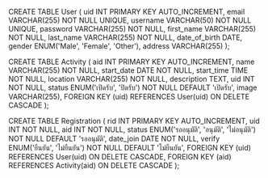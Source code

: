 CREATE TABLE User (
    uid INT PRIMARY KEY AUTO_INCREMENT,
    email VARCHAR(255) NOT NULL UNIQUE,
    username VARCHAR(50) NOT NULL UNIQUE,
    password VARCHAR(255) NOT NULL,
    first_name VARCHAR(255) NOT NULL,
    last_name VARCHAR(255) NOT NULL,
    date_of_birth DATE,
    gender ENUM('Male', 'Female', 'Other'),
    address VARCHAR(255)
);

CREATE TABLE Activity (
    aid INT PRIMARY KEY AUTO_INCREMENT,
    name VARCHAR(255) NOT NULL,
    start_date DATE NOT NULL,
    start_time TIME NOT NULL,
    location VARCHAR(255) NOT NULL,
    description TEXT,
    uid INT NOT NULL,
    status ENUM('เปิดรับ', 'ปิดรับ') NOT NULL DEFAULT 'เปิดรับ',
    image VARCHAR(255),
    FOREIGN KEY (uid) REFERENCES User(uid) ON DELETE CASCADE
);

CREATE TABLE Registration (
    rid INT PRIMARY KEY AUTO_INCREMENT,
    uid INT NOT NULL,
    aid INT NOT NULL,
    status ENUM('รออนุมัติ', 'อนุมัติ', 'ไม่อนุมัติ') NOT NULL DEFAULT 'รออนุมัติ',
    date_join DATE NOT NULL,
    verify ENUM('ยืนยัน', 'ไม่ยืนยัน') NOT NULL DEFAULT 'ไม่ยืนยัน',
    FOREIGN KEY (uid) REFERENCES User(uid) ON DELETE CASCADE,
    FOREIGN KEY (aid) REFERENCES Activity(aid) ON DELETE CASCADE
);

